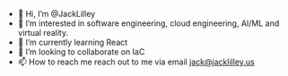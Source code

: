 - 👋 Hi, I’m @JackLilley
- 👀 I’m interested in software engineering, cloud engineering, AI/ML and virtual reality.
- 🌱 I’m currently learning React
- 💞️ I’m looking to collaborate on IaC
- 📫 How to reach me reach out to me via email jack@jacklilley.us
